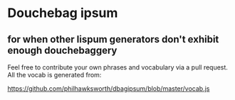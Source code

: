 # Douchebag ipsum
## for when other lispum generators don't exhibit enough douchebaggery

Feel free to contribute your own phrases and vocabulary via a pull request. All the vocab is generated from:

https://github.com/philhawksworth/dbagipsum/blob/master/vocab.js